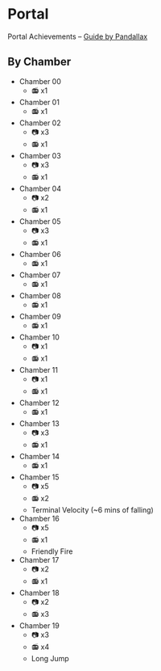 # Portal

Portal Achievements – [Guide by Pandallax](https://steamcommunity.com/sharedfiles/filedetails/?id=2008271826)

## By Chamber

- Chamber 00
    - :radio: x1
- Chamber 01
    - :radio: x1
- Chamber 02
    - :camera: x3
    - :radio: x1
- Chamber 03
    - :camera: x3
    - :radio: x1
- Chamber 04
    - :camera: x2
    - :radio: x1
- Chamber 05
    - :camera: x3
    - :radio: x1
- Chamber 06
    - :radio: x1
- Chamber 07
    - :radio: x1
- Chamber 08
    - :radio: x1
- Chamber 09
    - :radio: x1
- Chamber 10
    - :camera: x1
    - :radio: x1
- Chamber 11
    - :camera: x1
    - :radio: x1
- Chamber 12
    - :radio: x1
- Chamber 13
    - :camera: x3
    - :radio: x1
- Chamber 14
    - :radio: x1
- Chamber 15
    - :camera: x5
    - :radio: x2
    - Terminal Velocity (~6 mins of falling)
- Chamber 16
    - :camera: x5
    - :radio: x1
    - Friendly Fire
- Chamber 17
    - :camera: x2
    - :radio: x1
- Chamber 18
    - :camera: x2
    - :radio: x3
- Chamber 19
    - :camera: x3
    - :radio: x4
    - Long Jump
